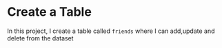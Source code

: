 # Create a Table

In this project, I create a table called ```friends``` where I can add,update and delete from the dataset
